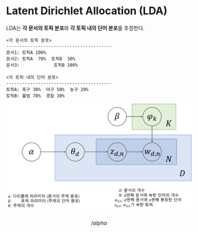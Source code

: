 # Latent Dirichlet Allocation (LDA)

LDA는 **각 문서의 토픽 분포**와 **각 토픽 내의 단어 분포**를 추정한다.

    <각 문서의 토픽 분포>
    ----------------------------------------
    문서1: 토픽A 100%
    문서2: 토픽A  70%  토픽B  30%
    문서3:             토픽B 100%

    <각 토픽 내의 단어 분포>
    ----------------------------------------
    토픽A: 축구 30%  야구 50%  농구 20%
    토픽B: 불법 70%  경찰 30%

![LDA](./LDA.png)

$$ /alpha $$
